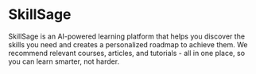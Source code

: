 # SkillSage
SkillSage is an AI-powered learning platform that helps you discover the skills you need and creates a personalized roadmap to achieve them. We recommend relevant courses, articles, and tutorials - all in one place, so you can learn smarter, not harder.
